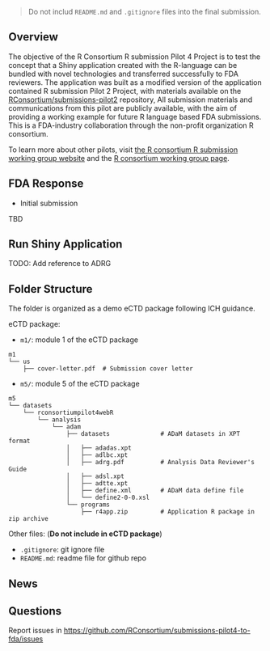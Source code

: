 > Do not includ `README.md` and `.gitignore` files into the final submission. 

## Overview

The objective of the R Consortium R submission Pilot 4 Project is to test the concept that a Shiny application created with the R-language can be bundled with novel technologies and transferred successfully to FDA reviewers. The application was built as a modified version of the application contained R submission Pilot 2 Project, with materials available on the [RConsortium/submissions-pilot2](https://github.com/RConsortium/submissions-pilot2) repository, All submission materials and communications from this pilot are publicly available, with the aim of providing a working example for future R language based FDA submissions. This is a FDA-industry collaboration through the non-profit organization R consortium.

To learn more about other pilots, visit [the R consortium R submission working group website](https://rconsortium.github.io/submissions-wg/) and the [R consortium working group page](https://www.r-consortium.org/projects/isc-working-groups).

## FDA Response 

- Initial submission

TBD
  
## Run Shiny Application

TODO: Add reference to ADRG

## Folder Structure 

The folder is organized as a demo eCTD package following ICH guidance. 

eCTD package: 

- `m1/`: module 1 of the eCTD package

```
m1
└── us
    ├── cover-letter.pdf  # Submission cover letter
```

- `m5/`: module 5 of the eCTD package

```
m5
└── datasets
    └── rconsortiumpilot4webR
        └── analysis
            └── adam
                ├── datasets              # ADaM datasets in XPT format
                │   ├── adadas.xpt
                │   ├── adlbc.xpt
                │   ├── adrg.pdf          # Analysis Data Reviewer's Guide
                │   ├── adsl.xpt
                │   ├── adtte.xpt
                │   ├── define.xml        # ADaM data define file
                │   └── define2-0-0.xsl
                └── programs
                    ├── r4app.zip         # Application R package in zip archive
```
Other files: (**Do not include in eCTD package**)

- `.gitignore`: git ignore file
- `README.md`: readme file for github repo

## News

## Questions 

Report issues in <https://github.com/RConsortium/submissions-pilot4-to-fda/issues>

